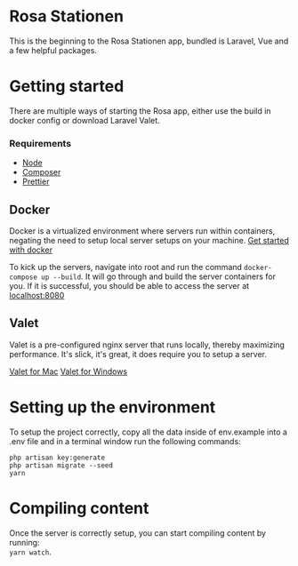 # Rosa Stationen

This is the beginning to the Rosa Stationen app, bundled is Laravel, Vue and a few helpful packages.

# Getting started

There are multiple ways of starting the Rosa app, either use the build in docker config or download Laravel Valet.

### Requirements

-   [Node](https://nodejs.org/en/)
-   [Composer](https://getcomposer.org/)
-   [Prettier](https://github.com/prettier/prettier)

## Docker

Docker is a virtualized environment where servers run within containers, negating the need to setup local server setups on your machine.
[Get started with docker](https://www.docker.com/)

To kick up the servers, navigate into root and run the command `docker-compose up --build`. It will go through and build the server containers for you. If it is successful, you should be able to access the server at [localhost:8080](http://localhost:8080)

## Valet

Valet is a pre-configured nginx server that runs locally, thereby maximizing performance. It's slick, it's great, it does require you to setup a server.

[Valet for Mac](https://laravel.com/docs/5.7/valet)
[Valet for Windows](https://github.com/cretueusebiu/valet-windows)

# Setting up the environment

To setup the project correctly, copy all the data inside of env.example into a .env file and in a terminal window run the following commands:

`php artisan key:generate`  
`php artisan migrate --seed`  
`yarn`

# Compiling content

Once the server is correctly setup, you can start compiling content by running:  
`yarn watch`.

